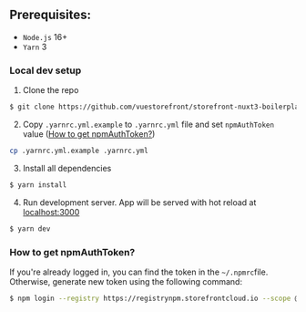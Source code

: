 ## Prerequisites:

- `Node.js` 16+
- `Yarn` 3

### Local dev setup

1. Clone the repo

```bash
$ git clone https://github.com/vuestorefront/storefront-nuxt3-boilerplate.git
```

2. Copy `.yarnrc.yml.example` to `.yarnrc.yml` file and set `npmAuthToken` value ([How to get npmAuthToken?](#How-to-get-npmAuthToken))

```bash
cp .yarnrc.yml.example .yarnrc.yml
```

3. Install all dependencies

```bash
$ yarn install
```

4. Run development server. App will be served with hot reload at [localhost:3000](http://localhost:3000/)

```bash
$ yarn dev
```


### How to get npmAuthToken?

If you're already logged in, you can find the token in the `~/.npmrc`file. Otherwise, generate new token using the following command:

```bash
$ npm login --registry https://registrynpm.storefrontcloud.io --scope @vsf-enterprise
```
